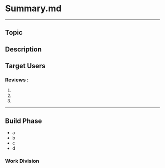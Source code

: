 # Summary.md

----------------------

## Topic 

## Description 

## Target Users 

### Reviews :
1.
2.
3.

---------------------

## Build Phase 
- a
- b
- c
- d

### Work Division
